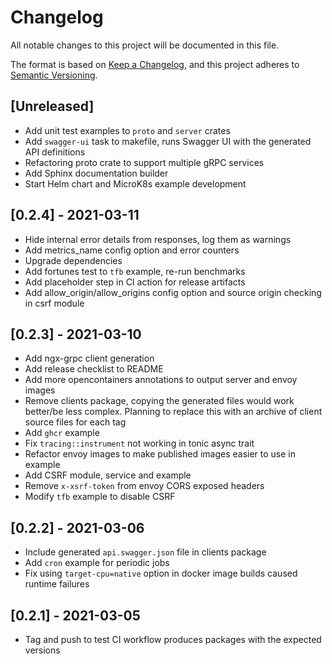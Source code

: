 # Changelog

All notable changes to this project will be documented in this file.

The format is based on [Keep a Changelog](https://keepachangelog.com/en/1.0.0/),
and this project adheres to [Semantic Versioning](https://semver.org/spec/v2.0.0.html).

## [Unreleased]

-   Add unit test examples to `proto` and `server` crates
-   Add `swagger-ui` task to makefile, runs Swagger UI with the generated API definitions
-   Refactoring proto crate to support multiple gRPC services
-   Add Sphinx documentation builder
-   Start Helm chart and MicroK8s example development

## [0.2.4] - 2021-03-11

-   Hide internal error details from responses, log them as warnings
-   Add metrics_name config option and error counters
-   Upgrade dependencies
-   Add fortunes test to `tfb` example, re-run benchmarks
-   Add placeholder step in CI action for release artifacts
-   Add allow_origin/allow_origins config option and source origin checking in csrf module

## [0.2.3] - 2021-03-10

-   Add ngx-grpc client generation
-   Add release checklist to README
-   Add more opencontainers annotations to output server and envoy images
-   Remove clients package, copying the generated files would work better/be less complex. Planning to replace this with an archive of client source files for each tag
-   Add `ghcr` example
-   Fix `tracing::instrument` not working in tonic async trait
-   Refactor envoy images to make published images easier to use in example
-   Add CSRF module, service and example
-   Remove `x-xsrf-token` from envoy CORS exposed headers
-   Modify `tfb` example to disable CSRF

## [0.2.2] - 2021-03-06

-   Include generated `api.swagger.json` file in clients package
-   Add `cron` example for periodic jobs
-   Fix using `target-cpu=native` option in docker image builds caused runtime failures

## [0.2.1] - 2021-03-05

-   Tag and push to test CI workflow produces packages with the expected versions
